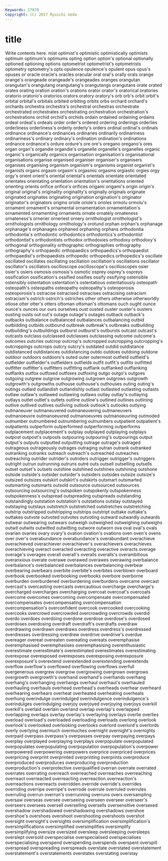 ```yaml
---
Keywords: 17879 
Copyright: (C) 2017 Ryuichi Ueda
---
```


# title

Write contents here.
mist optimist's optimistic optimistically optimists optimum optimum's optimums
opting option option's optional optionally optioned optioning options optometrist optometrist's
optometrists optometry optometry's opts opulence opulence's opulent opus opus's opuses
or oracle oracle's oracles oracular oral oral's orally orals orange
orange's orangeade orangeade's orangeades oranges orangutan orangutan's orangutang orangutang's orangutangs
orangutans orate orated orates orating oration oration's orations orator orator's
oratorical oratories oratorio oratorio's oratorios orators oratory oratory's orb orb's
orbit orbit's orbital orbital's orbitals orbited orbiting orbits orbs orchard
orchard's orchards orchestra orchestra's orchestral orchestras orchestrate orchestrated orchestrates orchestrating
orchestration orchestration's orchestrations orchid orchid's orchids ordain ordained ordaining ordains
ordeal ordeal's ordeals order order's ordered ordering orderings orderlies orderliness
orderliness's orderly orderly's orders ordinal ordinal's ordinals ordinance ordinance's ordinances
ordinaries ordinarily ordinariness ordinariness's ordinary ordinary's ordination ordination's ordinations ordnance
ordnance's ordure ordure's ore ore's oregano oregano's ores organ organ's
organdie organdie's organelle organelle's organelles organic organic's organically organics organisation
organisation's organisational organisations organise organised organiser organiser's organisers organises organising
organism organism's organisms organist organist's organists organs orgasm orgasm's orgasmic
orgasms orgiastic orgies orgy orgy's orient orient's oriental oriental's orientals
orientate orientated orientates orientating orientation orientation's orientations oriented orienting orients
orifice orifice's orifices origami origami's origin origin's original original's originality
originality's originally originals originate originated originates originating origination origination's originator
originator's originators origins oriole oriole's orioles ormolu ormolu's ornament ornament's
ornamental ornamentation ornamentation's ornamented ornamenting ornaments ornate ornately ornateness ornateness's
ornerier orneriest ornery ornithologist ornithologist's ornithologists ornithology ornithology's orotund orphan
orphan's orphanage orphanage's orphanages orphaned orphaning orphans orthodontia orthodontia's orthodontic
orthodontics orthodontics's orthodontist orthodontist's orthodontists orthodox orthodoxies orthodoxy orthodoxy's orthogonal
orthogonality orthographic orthographies orthography orthography's orthopaedic orthopaedics orthopaedics's orthopaedist orthopaedist's
orthopaedists orthopedic orthopedics orthopedics's oscillate oscillated oscillates oscillating oscillation oscillation's
oscillations oscillator oscillator's oscillators oscilloscope oscilloscope's oscilloscopes osier osier's osiers
osmosis osmosis's osmotic osprey osprey's ospreys ossification ossification's ossified ossifies
ossify ossifying ostensible ostensibly ostentation ostentation's ostentatious ostentatiously osteopath osteopath's
osteopaths osteopathy osteopathy's osteoporosis osteoporosis's ostracise ostracised ostracises ostracising ostracism
ostracism's ostrich ostrich's ostriches other others otherwise otherworldly otiose otter
otter's otters ottoman ottoman's ottomans ouch ought ounce ounce's ounces
our ours ourselves oust ousted ouster ouster's ousters ousting ousts
out out's outage outage's outages outback outback's outbacks outbalance outbalanced
outbalances outbalancing outbid outbidding outbids outbound outbreak outbreak's outbreaks outbuilding
outbuilding's outbuildings outburst outburst's outbursts outcast outcast's outcasts outclass outclassed
outclasses outclassing outcome outcome's outcomes outcries outcrop outcrop's outcropped outcropping
outcropping's outcroppings outcrops outcry outcry's outdated outdid outdistance outdistanced outdistances
outdistancing outdo outdoes outdoing outdone outdoor outdoors outdoors's outed outer
outermost outfield outfield's outfielder outfielder's outfielders outfields outfit outfit's outfits
outfitted outfitter outfitter's outfitters outfitting outflank outflanked outflanking outflanks outfox
outfoxed outfoxes outfoxing outgo outgo's outgoes outgoing outgrew outgrow outgrowing
outgrown outgrows outgrowth outgrowth's outgrowths outhouse outhouse's outhouses outing outing's
outings outlaid outlandish outlandishly outlast outlasted outlasting outlasts outlaw outlaw's
outlawed outlawing outlaws outlay outlay's outlaying outlays outlet outlet's outlets
outline outline's outlined outlines outlining outlive outlived outlives outliving outlook
outlook's outlooks outlying outmaneuver outmaneuvered outmaneuvering outmaneuvers outmanoeuvre outmanoeuvred outmanoeuvres
outmanoeuvring outmoded outnumber outnumbered outnumbering outnumbers outpatient outpatient's outpatients outperform
outperformed outperforming outperforms outplacement outplacement's outplay outplayed outplaying outplays outpost
outpost's outposts outpouring outpouring's outpourings output output's outputs outputted outputting
outrage outrage's outraged outrageous outrageously outrages outraging outran outrank outranked
outranking outranks outreach outreach's outreached outreaches outreaching outrider outrider's outriders
outrigger outrigger's outriggers outright outrun outrunning outruns outré outs outsell
outselling outsells outset outset's outsets outshine outshined outshines outshining outshone
outside outside's outsider outsider's outsiders outsides outsize outsize's outsized outsizes
outskirt outskirt's outskirts outsmart outsmarted outsmarting outsmarts outsold outsource outsourced
outsources outsourcing outsourcing's outspoken outspokenly outspokenness outspokenness's outspread outspreading outspreads
outstanding outstandingly outstation outstation's outstations outstay outstayed outstaying outstays outstretch
outstretched outstretches outstretching outstrip outstripped outstripping outstrips outstript outtake outtake's
outtakes outvote outvoted outvotes outvoting outward outwardly outwards outwear outwearing
outwears outweigh outweighed outweighing outweighs outwit outwits outwitted outwitting outwore
outworn ova oval oval's ovals ovarian ovaries ovary ovary's ovation
ovation's ovations oven oven's ovens over over's overabundance overabundance's overabundant
overachieve overachieved overachiever overachiever's overachievers overachieves overachieving overact overacted overacting
overactive overacts overage overage's overages overall overall's overalls overalls's overambitious
overanxious overate overawe overawed overawes overawing overbalance overbalance's overbalanced overbalances
overbalancing overbear overbearing overbears overbite overbite's overbites overblown overboard overbook
overbooked overbooking overbooks overbore overborne overburden overburdened overburdening overburdens overcame
overcast overcast's overcasting overcasts overcautious overcharge overcharge's overcharged overcharges overcharging
overcoat overcoat's overcoats overcome overcomes overcoming overcompensate overcompensated overcompensates overcompensating
overcompensation overcompensation's overconfident overcook overcooked overcooking overcooks overcrowd overcrowded overcrowding
overcrowds overdid overdo overdoes overdoing overdone overdose overdose's overdosed overdoses
overdosing overdraft overdraft's overdrafts overdraw overdrawing overdrawn overdraws overdress overdress's
overdressed overdresses overdressing overdrew overdrive overdrive's overdue overeager overeat overeaten
overeating overeats overemphasise overemphasised overemphasises overemphasising overenthusiastic overestimate overestimate's overestimated
overestimates overestimating overexpose overexposed overexposes overexposing overexposure overexposure's overextend overextended
overextending overextends overflow overflow's overflowed overflowing overflows overfull overgenerous overgrew
overgrow overgrowing overgrown overgrows overgrowth overgrowth's overhand overhand's overhands overhang
overhang's overhanging overhangs overhaul overhaul's overhauled overhauling overhauls overhead overhead's
overheads overhear overheard overhearing overhears overheat overheated overheating overheats overhung
overindulge overindulged overindulgence overindulgence's overindulges overindulging overjoy overjoyed overjoying overjoys
overkill overkill's overlaid overlain overland overlap overlap's overlapped overlapping overlaps
overlay overlay's overlaying overlays overlie overlies overload overload's overloaded overloading
overloads overlong overlook overlook's overlooked overlooking overlooks overlord overlord's overlords
overly overlying overmuch overmuches overnight overnight's overnights overpaid overpass overpass's
overpasses overpay overpaying overpays overplay overplayed overplaying overplays overpopulate overpopulated
overpopulates overpopulating overpopulation overpopulation's overpower overpowered overpowering overpowers overprice overpriced
overprices overpricing overprint overprinted overprinting overprints overproduce overproduced overproduces overproducing
overproduction overproduction's overprotective overqualified overran overrate overrated overrates overrating overreach
overreached overreaches overreaching overreact overreacted overreacting overreaction overreaction's overreactions overreacts
overridden override override's overrides overriding overripe overripe's overrode overrule overruled
overrules overruling overrun overrun's overrunning overruns overs oversampling oversaw overseas
oversee overseeing overseen overseer overseer's overseers oversees oversell overselling oversells
oversensitive oversexed overshadow overshadowed overshadowing overshadows overshoe overshoe's overshoes overshoot
overshooting overshoots overshot oversight oversight's oversights oversimplification oversimplification's oversimplifications oversimplified
oversimplifies oversimplify oversimplifying oversize oversized oversleep oversleeping oversleeps overslept oversold
overspecialise overspecialised overspecialises overspecialising overspend overspending overspends overspent overspill overspread
overspreading overspreads overstate overstated overstatement overstatement's overstatements overstates overstating overstay
